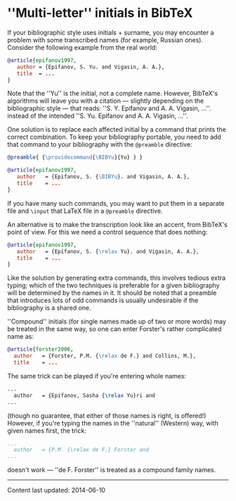 # ''Multi-letter'' initials in BibTeX

If your bibliographic style uses initials&nbsp;+ surname, you may encounter
a problem with some transcribed names (for example, Russian ones).
Consider the following example from the real world:
```bibtex
@article{epifanov1997,
   author = {Epifanov, S. Yu. and Vigasin, A. A.},
   title  = ...
}
```
Note that the ''Yu'' is the initial, not a complete name. However,
BibTeX's algorithms will leave you with a citation&nbsp;&mdash; 
slightly depending on the bibliographic style&nbsp;&mdash; that reads:
''S. Y. Epifanov and A. A. Vigasin, &hellip;''. instead of the intended
''S. Yu. Epifanov and A. A. Vigasin, &hellip;''.

One solution is to replace each affected initial by a command that 
prints the correct combination.  To keep your bibliography portable,
you need to add that command to your bibliography with the
`@preamble` directive:
```bibtex
@preamble{ {\providecommand{\BIBYu}{Yu} } }

@article{epifanov1997,
   author   = {Epifanov, S. {\BIBYu}. and Vigasin, A. A.},
   title    = ...
}
```
If you have many such commands, you may want to put them in a separate
file and `\input` that LaTeX file in a `@preamble`
directive.

An alternative is to make the transcription look like an accent, from
BibTeX's point of view.  For this we need a control sequence that
does nothing:
```bibtex
@article{epifanov1997,
   author   = {Epifanov, S. {\relax Yu}. and Vigasin, A. A.},
   title    = ...
}
```
Like the solution by generating extra commands, this involves tedious
extra typing; which of the two techniques is preferable for a given
bibliography will be determined by the names in it.  It should be
noted that a preamble that introduces lots of odd commands is usually
undesirable if the bibliography is a shared one.

''Compound'' initials (for single names made up of two or more words)
may be treated in the same way, so one can enter Forster's rather
complicated name as:
```bibtex
@article{forster2006,
  author   = {Forster, P.M. {\relax de F.} and Collins, M.},
  title    = ...
```
The same trick can be played if you're entering whole names:
```latex
...
  author   = {Epifanov, Sasha {\relax Yu}ri and
...
```
(though no guarantee, that either of those names is right, is
offered!)
However, if you're typing the names in the ''natural'' (Western) way,
with given names first, the trick:
```bibtex
...
  author   = {P.M. {\relax de F.} Forster and
...
```
doesn't work&nbsp;&mdash; ''de F. Forster'' is treated as a compound family
names.


----

Content last updated: 2014-06-10
